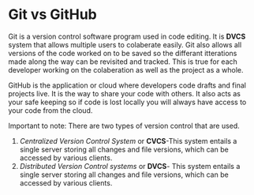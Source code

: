 # Git vs GitHub

Git is a version control software program used in code editing. 
It is **DVCS** system that allows multiple users to colaberate easily. Git also allows all versions of the code worked on to be saved so the differant itterations made along the way can be revisited and tracked. This is true for each developer working on the colaberation as well as the project as a whole. 

GitHub is the application or cloud where developers code drafts and final projects live. It is the way to share your code with others. It also acts as your safe keeping so if code is lost locally you will always have access to your code from the cloud. 


Important to note:
There are two types of version control that are used.

1. *Centralized Version Control System* or **CVCS**-This system entails a single server storing all changes and file versions, 
which can be accessed by various clients. 
1. *Distributed Version Control systems* or **DVCS**- This system entails a single server storing all changes and file versions, which can be accessed by various clients. 











